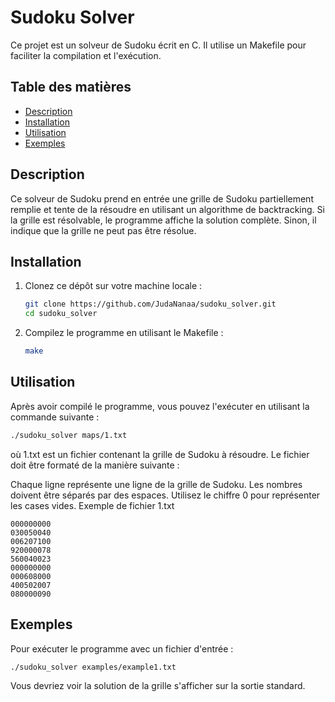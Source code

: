 # Sudoku Solver

Ce projet est un solveur de Sudoku écrit en C. Il utilise un Makefile pour faciliter la compilation et l'exécution.

## Table des matières

- [Description](#description)
- [Installation](#installation)
- [Utilisation](#utilisation)
- [Exemples](#exemples)

## Description

Ce solveur de Sudoku prend en entrée une grille de Sudoku partiellement remplie et tente de la résoudre en utilisant un algorithme de backtracking. Si la grille est résolvable, le programme affiche la solution complète. Sinon, il indique que la grille ne peut pas être résolue.

## Installation

1. Clonez ce dépôt sur votre machine locale :
    ```sh
    git clone https://github.com/JudaNanaa/sudoku_solver.git
    cd sudoku_solver
    ```

2. Compilez le programme en utilisant le Makefile :
    ```sh
    make
    ```

## Utilisation

Après avoir compilé le programme, vous pouvez l'exécuter en utilisant la commande suivante :

```sh
./sudoku_solver maps/1.txt
```
où 1.txt est un fichier contenant la grille de Sudoku à résoudre. Le fichier doit être formaté de la manière suivante :

Chaque ligne représente une ligne de la grille de Sudoku.
Les nombres doivent être séparés par des espaces.
Utilisez le chiffre 0 pour représenter les cases vides.
Exemple de fichier 1.txt 

```
000000000
030050040
006207100
920000078
560040023
000000000
000608000
400502007
080000090
```
## Exemples
Pour exécuter le programme avec un fichier d'entrée :

```
./sudoku_solver examples/example1.txt
```
Vous devriez voir la solution de la grille s'afficher sur la sortie standard.

